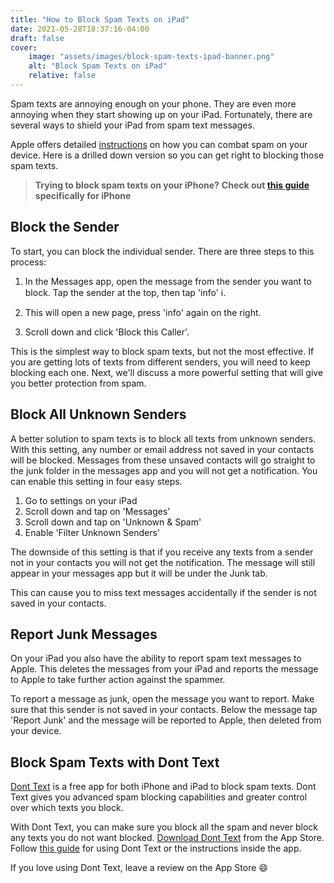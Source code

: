 ```yaml
---
title: "How to Block Spam Texts on iPad"
date: 2021-05-28T18:37:16-04:00
draft: false
cover:
    image: "assets/images/block-spam-texts-ipad-banner.png"
    alt: "Block Spam Texts on iPad"
    relative: false 
---
```

Spam texts are annoying enough on your phone. They are even more annoying when they start showing up on your iPad. Fortunately, there are several ways to shield your iPad from spam text messages.

Apple offers detailed [instructions](https://support.apple.com/guide/ipad/block-filter-and-report-messages-ipad80626130/ipados) on how you can combat spam on your device. Here is a drilled down version so you can get right to blocking those spam texts.

> **Trying to block spam texts on your iPhone?**
> **Check out [this guide](/blog/how-to-block-spam-texts-on-iphone) specifically for iPhone**

## Block the Sender

To start, you can block the individual sender. There are three steps to this process:

1. In the Messages app, open the message from the sender you want to block. Tap the sender at the top, then tap 'info' :information_source:.

2. This will open a new page, press 'info' again on the right.

3. Scroll down and click 'Block this Caller'.

This is the simplest way to block spam texts, but not the most effective. If you are getting lots of texts from different senders, you will need to keep blocking each one. Next, we'll discuss a more powerful setting that will give you better protection from spam.

## Block All Unknown Senders

A better solution to spam texts is to block all texts from unknown senders. With this setting, any number or email address not saved in your contacts will be blocked. Messages from these unsaved contacts will go straight to the junk folder in the messages app and you will not get a notification. You can enable this setting in four easy steps.

1. Go to settings on your iPad
2. Scroll down and tap on 'Messages'
3. Scroll down and tap on 'Unknown & Spam'
4. Enable 'Filter Unknown Senders'

The downside of this setting is that if you receive any texts from a sender not in your contacts you will not get the notification. The message will still appear in your messages app but it will be under the Junk tab.

This can cause you to miss text messages accidentally if the sender is not saved in your contacts.

## Report Junk Messages

On your iPad you also have the ability to report spam text messages to Apple. This deletes the messages from your iPad and reports the message to Apple to take further action against the spammer.

To report a message as junk, open the message you want to report. Make sure that this sender is not saved in your contacts. Below the message tap 'Report Junk' and the message will be reported to Apple, then deleted from your device.

## Block Spam Texts with Dont Text

[Dont Text](https://apps.apple.com/us/app/dont-text/id1540836811) is a free app for both iPhone and iPad to block spam texts. Dont Text gives you advanced spam blocking capabilities and greater control over which texts you block. 

With Dont Text, you can make sure you block all the spam and never block any texts you do not want blocked. [Download Dont Text](https://apps.apple.com/us/app/dont-text/id1540836811) from the App Store. Follow [this guide](/blog/block-spam-texts) for using Dont Text or the instructions inside the app. 

If you love using Dont Text, leave a review on the App Store :smile: